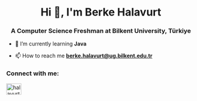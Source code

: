 <h1 align="center">Hi 👋, I'm Berke Halavurt</h1>
<h3 align="center">A Computer Science Freshman at Bilkent University, Türkiye</h3>

- 🌱 I’m currently learning **Java**

- 📫 How to reach me **berke.halavurt@ug.bilkent.edu.tr**

<h3 align="left">Connect with me:</h3>
<p align="left">
<a href="https://instagram.com/halavurtberke" target="blank"><img align="center" src="https://raw.githubusercontent.com/rahuldkjain/github-profile-readme-generator/master/src/images/icons/Social/instagram.svg" alt="halavurtberke" height="30" width="40" /></a>
</p>
